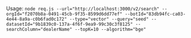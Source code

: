 Usage: `node req.js --url="http://localhost:3000/v2/search" --orgId="f2070b8a-0491-45cb-9f35-8599d6dd77ef" --botId="83db94fc-ca03-4e44-8a9a-c0b6fad0c172" --type="vector" --query="seed" --datasetId="9b1839c0-137a-4f6f-9ea9-99c30c3f8125" --searchColumn="dealerName" --topK=10 --algorithm="bge"`
